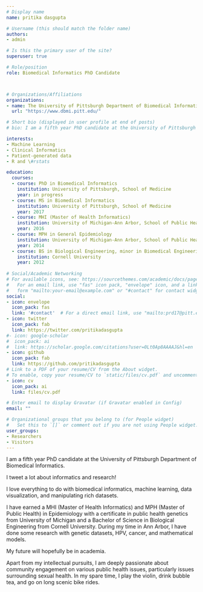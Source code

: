 ```yaml
---
# Display name
name: pritika dasgupta

# Username (this should match the folder name)
authors:
- admin

# Is this the primary user of the site?
superuser: true

# Role/position
role: Biomedical Informatics PhD Candidate



# Organizations/Affiliations
organizations:
- name: The University of Pittsburgh Department of Biomedical Informatics
  url: "https://www.dbmi.pitt.edu/"

# Short bio (displayed in user profile at end of posts)
# bio: I am a fifth year PhD candidate at the University of Pittsburgh Department of Biomedical Informatics.

interests:
- Machine Learning
- Clinical Informatics
- Patient-generated data
- R and \#rstats

education:
  courses:
  - course: PhD in Biomedical Informatics
    institution: University of Pittsburgh, School of Medicine
    year: in progress
  - course: MS in Biomedical Informatics
    institution: University of Pittsburgh, School of Medicine
    year: 2017
  - course: MHI (Master of Health Informatics)
    institution: University of Michigan-Ann Arbor, School of Public Health, School of Information
    year: 2016
  - course: MPH in General Epidemiology
    institution: University of Michigan-Ann Arbor, School of Public Health
    year: 2014
  - course: BS in Biological Engineering, minor in Biomedical Engineering
    institution: Cornell University
    year: 2012
    
# Social/Academic Networking
# For available icons, see: https://sourcethemes.com/academic/docs/page-builder/#icons
#   For an email link, use "fas" icon pack, "envelope" icon, and a link in the
#   form "mailto:your-email@example.com" or "#contact" for contact widget.
social:
- icon: envelope
  icon_pack: fas
  link: '#contact'  # For a direct email link, use "mailto:prd17@pitt.edu".
- icon: twitter
  icon_pack: fab
  link: https://twitter.com/pritikadasgupta
#- icon: google-scholar
#  icon_pack: ai
#  link: https://scholar.google.com/citations?user=0Lt0Ap8AAAAJ&hl=en
- icon: github
  icon_pack: fab
  link: https://github.com/pritikadasgupta
# Link to a PDF of your resume/CV from the About widget.
# To enable, copy your resume/CV to `static/files/cv.pdf` and uncomment the lines below.
- icon: cv
  icon_pack: ai
  link: files/cv.pdf

# Enter email to display Gravatar (if Gravatar enabled in Config)
email: ""

# Organizational groups that you belong to (for People widget)
#   Set this to `[]` or comment out if you are not using People widget.
user_groups:
- Researchers
- Visitors
---
```


I am a fifth year PhD candidate at the University of Pittsburgh Department of Biomedical Informatics.

I tweet a lot about informatics and research!

I love everything to do with biomedical informatics, machine learning, data visualization, and manipulating rich datasets.

I have earned a MHI (Master of Health Informatics) and MPH (Master of Public Health) in Epidemiology with a certificate in public health genetics from University of Michigan and a Bachelor of Science in Biological Engineering from Cornell University. During my time in Ann Arbor, I have done some research with genetic datasets, HPV, cancer, and mathematical models.

My future will hopefully be in academia.

Apart from my intellectual pursuits, I am deeply passionate about community engagement on various public health issues, particularly issues surrounding sexual health. In my spare time, I play the violin, drink bubble tea, and go on long scenic bike rides.
